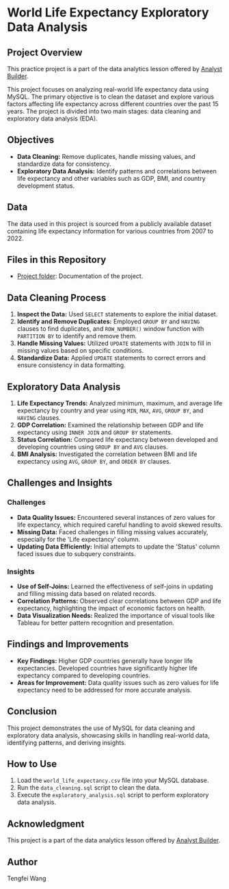 # World Life Expectancy Exploratory Data Analysis

## Project Overview

This practice project is a part of the data analytics lesson offered by [Analyst Builder](https://www.analystbuilder.com/courses/mysql-for-data-analytics/lesson/world-life-expectancy-exploratory-data-analysis). 

This project focuses on analyzing real-world life expectancy data using MySQL. The primary objective is to clean the dataset and explore various factors affecting life expectancy across different countries over the past 15 years. The project is divided into two main stages: data cleaning and exploratory data analysis (EDA).

## Objectives

- **Data Cleaning:** Remove duplicates, handle missing values, and standardize data for consistency.
- **Exploratory Data Analysis:** Identify patterns and correlations between life expectancy and other variables such as GDP, BMI, and country development status.

## Data

The data used in this project is sourced from a publicly available dataset containing life expectancy information for various countries from 2007 to 2022.

## Files in this Repository

- [Project folder](https://github.com/ttfwang/PortfolioProjects_SQL/tree/main/2.%20World%20Life%20Expectancy%20Exploratory%20Data%20Analysis): Documentation of the project.


## Data Cleaning Process

1. **Inspect the Data:** Used `SELECT` statements to explore the initial dataset.
2. **Identify and Remove Duplicates:** Employed `GROUP BY` and `HAVING` clauses to find duplicates, and `ROW_NUMBER()` window function with `PARTITION BY` to identify and remove them.
3. **Handle Missing Values:** Utilized `UPDATE` statements with `JOIN` to fill in missing values based on specific conditions.
4. **Standardize Data:** Applied `UPDATE` statements to correct errors and ensure consistency in data formatting.

## Exploratory Data Analysis

1. **Life Expectancy Trends:** Analyzed minimum, maximum, and average life expectancy by country and year using `MIN`, `MAX`, `AVG`, `GROUP BY`, and `HAVING` clauses.
2. **GDP Correlation:** Examined the relationship between GDP and life expectancy using `INNER JOIN` and `GROUP BY` statements.
3. **Status Correlation:** Compared life expectancy between developed and developing countries using `GROUP BY` and `AVG` clauses.
4. **BMI Analysis:** Investigated the correlation between BMI and life expectancy using `AVG`, `GROUP BY`, and `ORDER BY` clauses.

## Challenges and Insights

### Challenges

- **Data Quality Issues:** Encountered several instances of zero values for life expectancy, which required careful handling to avoid skewed results.
- **Missing Data:** Faced challenges in filling missing values accurately, especially for the 'Life expectancy' column.
- **Updating Data Efficiently:** Initial attempts to update the 'Status' column faced issues due to subquery constraints.

### Insights

- **Use of Self-Joins:** Learned the effectiveness of self-joins in updating and filling missing data based on related records.
- **Correlation Patterns:** Observed clear correlations between GDP and life expectancy, highlighting the impact of economic factors on health.
- **Data Visualization Needs:** Realized the importance of visual tools like Tableau for better pattern recognition and presentation.

## Findings and Improvements

- **Key Findings:** Higher GDP countries generally have longer life expectancies. Developed countries have significantly higher life expectancy compared to developing countries.
- **Areas for Improvement:** Data quality issues such as zero values for life expectancy need to be addressed for more accurate analysis.

## Conclusion

This project demonstrates the use of MySQL for data cleaning and exploratory data analysis, showcasing skills in handling real-world data, identifying patterns, and deriving insights.

## How to Use

1. Load the `world_life_expectancy.csv` file into your MySQL database.
2. Run the `data_cleaning.sql` script to clean the data.
3. Execute the `exploratory_analysis.sql` script to perform exploratory data analysis.

## Acknowledgment

This project is a part of the data analytics lesson offered by [Analyst Builder](https://www.analystbuilder.com/courses/mysql-for-data-analytics/lesson/world-life-expectancy-exploratory-data-analysis).


## Author

Tengfei Wang

